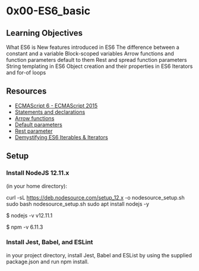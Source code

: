 # 0x00-ES6_basic

## Learning Objectives
What ES6 is
New features introduced in ES6
The difference between a constant and a variable
Block-scoped variables
Arrow functions and function parameters default to them
Rest and spread function parameters
String templating in ES6
Object creation and their properties in ES6
Iterators and for-of loops

## Resources
- [ECMAScript 6 - ECMAScript 2015](https://intranet.alxswe.com/rltoken/HRvh-7X2k2JmPu2XMuvlnQ)
- [Statements and declarations](https://intranet.alxswe.com/rltoken/bu6OK8Wbzzxr04Si-qup-w)
- [Arrow functions](https://intranet.alxswe.com/rltoken/kn70en_i7XsVl9PUhAK1fQ)
- [Default parameters](https://intranet.alxswe.com/rltoken/e1-hBHivLFWOip87Lc4Jfw)
- [Rest parameter](https://intranet.alxswe.com/rltoken/TB_tbhDM8tPkVIS4_Tw_rw)
- [Demystifying ES6 Iterables & Iterators](https://intranet.alxswe.com/rltoken/MyAmrYqmTSHF66QmE5D8bA)

## Setup
### Install NodeJS 12.11.x
(in your home directory):

curl -sL https://deb.nodesource.com/setup_12.x -o nodesource_setup.sh
sudo bash nodesource_setup.sh
sudo apt install nodejs -y

$ nodejs -v
v12.11.1

$ npm -v
6.11.3

### Install Jest, Babel, and ESLint
in your project directory, install Jest, Babel and ESList by using the supplied package.json and run npm install.